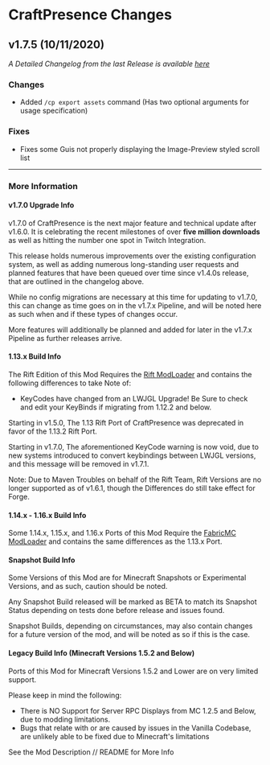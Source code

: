 # CraftPresence Changes

## v1.7.5 (10/11/2020)

_A Detailed Changelog from the last Release is available [here](https://gitlab.com/CDAGaming/CraftPresence/-/compare/release%2Fv1.7.2...release%2Fv1.7.5)_

### Changes

*   Added `/cp export assets` command (Has two optional arguments for usage specification)

### Fixes

*   Fixes some Guis not properly displaying the Image-Preview styled scroll list

___

### More Information

#### v1.7.0 Upgrade Info

v1.7.0 of CraftPresence is the next major feature and technical update after v1.6.0.
It is celebrating the recent milestones of over **five million downloads** as well as hitting the number one spot in Twitch Integration.

This release holds numerous improvements over the existing configuration system, as well as adding numerous long-standing user requests and planned features that have been queued over time since v1.4.0s release,
that are outlined in the changelog above.

While no config migrations are necessary at this time for updating to v1.7.0, this can change as time goes on in the v1.7.x Pipeline, and will be noted here as such when and if these types of changes occur.

More features will additionally be planned and added for later in the v1.7.x Pipeline as further releases arrive.

#### 1.13.x Build Info

The Rift Edition of this Mod Requires the [Rift ModLoader](https://www.curseforge.com/minecraft/mc-mods/rift) and contains the following differences to take Note of:

*   KeyCodes have changed from an LWJGL Upgrade! Be Sure to check and edit your KeyBinds if migrating from 1.12.2 and below.

Starting in v1.5.0, The 1.13 Rift Port of CraftPresence was deprecated in favor of the 1.13.2 Rift Port.

Starting in v1.7.0, The aforementioned KeyCode warning is now void, due to new systems introduced to convert keybindings between LWJGL versions, and this message will be removed in v1.7.1.

Note: Due to Maven Troubles on behalf of the Rift Team, Rift Versions are no longer supported as of v1.6.1, though the Differences do still take effect for Forge.

#### 1.14.x - 1.16.x Build Info

Some 1.14.x, 1.15.x, and 1.16.x Ports of this Mod Require the [FabricMC ModLoader](https://www.curseforge.com/minecraft/mc-mods/fabric-api) and contains the same differences as the 1.13.x Port.

#### Snapshot Build Info

Some Versions of this Mod are for Minecraft Snapshots or Experimental Versions, and as such, caution should be noted.

Any Snapshot Build released will be marked as BETA to match its Snapshot Status depending on tests done before release and issues found.

Snapshot Builds, depending on circumstances, may also contain changes for a future version of the mod, and will be noted as so if this is the case.

#### Legacy Build Info (Minecraft Versions 1.5.2 and Below)

Ports of this Mod for Minecraft Versions 1.5.2 and Lower are on very limited support.

Please keep in mind the following:

*   There is NO Support for Server RPC Displays from MC 1.2.5 and Below, due to modding limitations.
*   Bugs that relate with or are caused by issues in the Vanilla Codebase, are unlikely able to be fixed due to Minecraft's limitations

See the Mod Description // README for More Info
